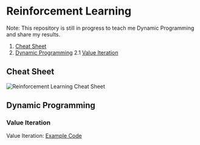 # Reinforcement Learning

Note: This repository is still in progress to teach me Dynamic Programming and share my results.

1. [Cheat Sheet](#cheat_sheet)
2. [Dynamic Programming](#dynamic_programming)
   2.1 [Value Iteration](#value_iteration)

## <a name="cheat_sheet"></a>Cheat Sheet
![Reinforcement Learning Cheat Sheet](media/reinforcement_learning-overview.png "Reinforcement Learning Cheat Sheet")

## <a name="dynamic_programming"></a>Dynamic Programming

### <a name="value_iteration"></a>Value Iteration 
Value Iteration:
[Example Code](https://github.com/comnGuy/reinforcement-learning/tree/master/dynamic_programming/value_iteration)